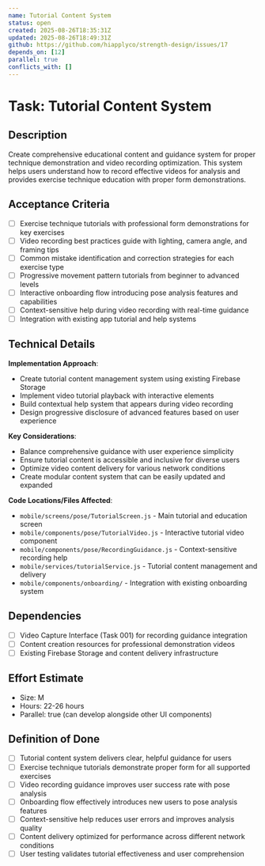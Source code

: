 ```yaml
---
name: Tutorial Content System
status: open
created: 2025-08-26T18:35:31Z
updated: 2025-08-26T18:49:31Z
github: https://github.com/hiapplyco/strength-design/issues/17
depends_on: [12]
parallel: true
conflicts_with: []
---
```


# Task: Tutorial Content System

## Description

Create comprehensive educational content and guidance system for proper technique demonstration and video recording optimization. This system helps users understand how to record effective videos for analysis and provides exercise technique education with proper form demonstrations.

## Acceptance Criteria

- [ ] Exercise technique tutorials with professional form demonstrations for key exercises
- [ ] Video recording best practices guide with lighting, camera angle, and framing tips
- [ ] Common mistake identification and correction strategies for each exercise type
- [ ] Progressive movement pattern tutorials from beginner to advanced levels
- [ ] Interactive onboarding flow introducing pose analysis features and capabilities
- [ ] Context-sensitive help during video recording with real-time guidance
- [ ] Integration with existing app tutorial and help systems

## Technical Details

**Implementation Approach**:
- Create tutorial content management system using existing Firebase Storage
- Implement video tutorial playback with interactive elements
- Build contextual help system that appears during video recording
- Design progressive disclosure of advanced features based on user experience

**Key Considerations**:
- Balance comprehensive guidance with user experience simplicity
- Ensure tutorial content is accessible and inclusive for diverse users
- Optimize video content delivery for various network conditions
- Create modular content system that can be easily updated and expanded

**Code Locations/Files Affected**:
- `mobile/screens/pose/TutorialScreen.js` - Main tutorial and education screen
- `mobile/components/pose/TutorialVideo.js` - Interactive tutorial video component
- `mobile/components/pose/RecordingGuidance.js` - Context-sensitive recording help
- `mobile/services/tutorialService.js` - Tutorial content management and delivery
- `mobile/components/onboarding/` - Integration with existing onboarding system

## Dependencies

- [ ] Video Capture Interface (Task 001) for recording guidance integration
- [ ] Content creation resources for professional demonstration videos
- [ ] Existing Firebase Storage and content delivery infrastructure

## Effort Estimate

- Size: M
- Hours: 22-26 hours
- Parallel: true (can develop alongside other UI components)

## Definition of Done

- [ ] Tutorial content system delivers clear, helpful guidance for users
- [ ] Exercise technique tutorials demonstrate proper form for all supported exercises
- [ ] Video recording guidance improves user success rate with pose analysis
- [ ] Onboarding flow effectively introduces new users to pose analysis features
- [ ] Context-sensitive help reduces user errors and improves analysis quality
- [ ] Content delivery optimized for performance across different network conditions
- [ ] User testing validates tutorial effectiveness and user comprehension
